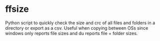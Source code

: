 # ffsize
Python script to quickly check the size and crc of all files and folders in a directory or export as a csv. Useful when copying between OSs since windows only reports file sizes and du reports file + folder sizes.

